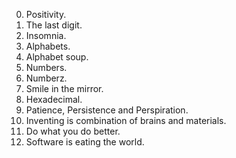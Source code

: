 0. Positivity.
1. The last digit.
2. Insomnia.
3. Alphabets.
4. Alphabet soup.
5. Numbers.
6. Numberz.
7. Smile in the mirror.
8. Hexadecimal.
9. Patience, Persistence and Perspiration.
10. Inventing is combination of brains and materials.
11. Do what you do better.
12. Software is eating the world.
